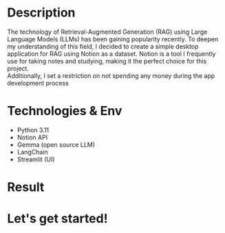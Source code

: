 # Description
The technology of Retrieval-Augmented Generation (RAG) using Large Language Models (LLMs) has been gaining popularity recently. To deepen my understanding of this field, I decided to create a simple desktop application for RAG using Notion as a dataset. Notion is a tool I frequently use for taking notes and studying, making it the perfect choice for this project. <br>
Additionally, I set a restriction on not spending any money during the app development process

# Technologies & Env
- Python 3.11
- Notion API
- Gemma (open source LLM)
- LangChain
- Streamlit (UI)
  
# Result


# Let's get started!
